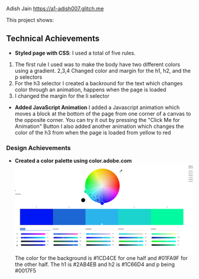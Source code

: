 Adish Jain
https://a1-adish007.glitch.me

This project shows:
## Technical Achievements
- **Styled page with CSS**:  I used a total of five rules.
1. The first rule I used was to make the body have two different colors using a gradient. 
2,3,4 Changed color and margin for the h1, h2, and the p selectors
5. For the h3 selector I created a backround for the text which changes color through an animation, happens when the page is loaded
6. I changed the margin for the li selector

- **Added JavaScript Animation**
I added a Javascript animation which moves a block at the bottom of the page from one corner of a canvas to the opposite corner. You can try it out by pressing the "Click Me for Animation" Button
I also added another animation which changes the color of the h3 from when the page is loaded from yellow to red

### Design Achievements
- **Created a color palette using color.adobe.com**
![Color palette image](image.png)
The color for the background is #1CD4CE for one half and #01FA9F for the other half. The h1 is #2AB4EB and h2 is #1C66D4 and p being #0017F5
